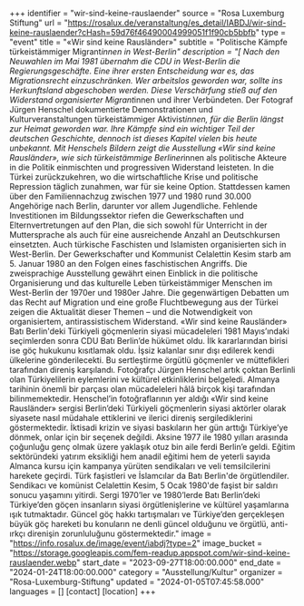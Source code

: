 +++
identifier = "wir-sind-keine-rauslaender"
source = "Rosa Luxemburg Stiftung"
url = "https://rosalux.de/veranstaltung/es_detail/IABDJ/wir-sind-keine-rauslaender?cHash=59d76f46490004999051f1f90cb5bbfb"
type = "event"
title = "«Wir sind keine Rausländer»"
subtitle = "Politische Kämpfe türkeistämmiger Migrant*innen in West-Berlin"
description = "[
Nach den Neuwahlen im Mai 1981 übernahm die CDU in West-Berlin die Regierungsgeschäfte. Eine ihrer ersten Entscheidung war es, das Migrationsrecht einzuschränken. Wer arbeitslos geworden war, sollte ins Herkunftsland abgeschoben werden. Diese Verschärfung stieß auf den Widerstand organisierter Migrant*innen und ihrer Verbündeten. 
Der Fotograf Jürgen Henschel dokumentierte Demonstrationen und Kulturveranstaltungen türkeistämmiger Aktivist*innen, für die Berlin längst zur Heimat geworden war. Ihre Kämpfe sind ein wichtiger Teil der deutschen Geschichte, dennoch ist dieses Kapitel vielen bis heute unbekannt. Mit Henschels Bildern zeigt die Ausstellung «Wir sind keine Rausländer», wie sich türkeistämmige Berliner*innen als politische Akteure in die Politik einmischten und progressiven Widerstand leisteten. In die Türkei zurückzukehren, wo die wirtschaftliche Krise und politische Repression täglich zunahmen, war für sie keine Option. Stattdessen kamen über den Familiennachzug zwischen 1977 und 1980 rund 30.000 Angehörige nach Berlin, darunter vor allem Jugendliche. Fehlende Investitionen im Bildungssektor riefen die Gewerkschaften und Elternvertretungen auf den Plan, die sich sowohl für Unterricht in der Muttersprache als auch für eine ausreichende Anzahl an Deutschkursen einsetzten. Auch türkische Faschisten und Islamisten organisierten sich in West-Berlin. Der Gewerkschafter und Kommunist Celalettin Kesim starb am 5. Januar 1980 an den Folgen eines faschistischen Angriffs.
Die zweisprachige Ausstellung gewährt einen Einblick in die politische Organisierung und das kulturelle Leben türkeistämmiger Menschen im West-Berlin der 1970er und 1980er Jahre. Die gegenwärtigen Debatten um das Recht auf Migration und eine große Fluchtbewegung aus der Türkei zeigen die Aktualität dieser Themen – und die Notwendigkeit von organisiertem, antirassistischem Widerstand.
«Wir sind keine Rausländer»
Batı Berlin'deki Türkiyeli göçmenlerin siyasi mücadeleleri
1981 Mayıs’ındaki seçimlerden sonra CDU Batı Berlin’de hükümet oldu. İlk kararlarından birisi ise göç hukukunu kısıtlamak oldu. İşsiz kalanlar sınır dışı edilerek kendi ülkelerine gönderilecekti. Bu sertleştirme örgütlü göçmenler ve müttefikleri tarafından direniş karşılandı. 
Fotoğrafçı Jürgen Henschel artık çoktan Berlinli olan Türkiyelilerin eylemlerini ve kültürel etkinliklerini belgeledi. Almanya tarihinin önemli bir parçası olan mücadeleleri hâlâ birçok kişi tarafından bilinmemektedir. Henschel’in fotoğraflarının yer aldığı «Wir sind keine Rausländer» sergisi Berlin’deki Türkiyeli göçmenlerin siyasi aktörler olarak siyasete nasıl müdahale ettiklerini ve ilerici direniş sergilediklerini göstermektedir. İktisadi krizin ve siyasi baskıların her gün arttığı Türkiye’ye dönmek, onlar için bir seçenek değildi. Aksine 1977 ile 1980 yılları arasında çoğunluğu genç olmak üzere yaklaşık otuz bin aile ferdi Berlin’e geldi. Eğitim sektöründeki yatırım eksikliği hem anadil eğitimi hem de yeterli sayıda Almanca kursu için kampanya yürüten sendikaları ve veli temsilcilerini harekete geçirdi. Türk faşistleri ve İslamcılar da Batı Berlin'de örgütlendiler. Sendikacı ve komünist Celalettin Kesim, 5 Ocak 1980'de faşist bir saldırı sonucu yaşamını yitirdi.
Sergi 1970’ler ve 1980’lerde Batı Berlin’deki Türkiye’den göçen insanların siyasi örgütlenişlerine ve kültürel yaşamlarına ışık tutmaktadır. Güncel göç hakkı tartışmaları ve Türkiye’den gerçekleşen büyük göç hareketi bu konuların ne denli güncel olduğunu ve örgütlü, anti-ırkçı direnişin zorunluluğunu göstermektedir."
image = "https://info.rosalux.de/image/event/iabdj?type=2"
image_bucket = "https://storage.googleapis.com/fem-readup.appspot.com/wir-sind-keine-rauslaender.webp"
start_date = "2023-09-27T18:00:00.000"
end_date = "2024-01-24T18:00:00.000"
category = "Ausstellung/Kultur"
organizer = "Rosa-Luxemburg-Stiftung"
updated = "2024-01-05T07:45:58.000"
languages = []
[contact]
[location]
+++